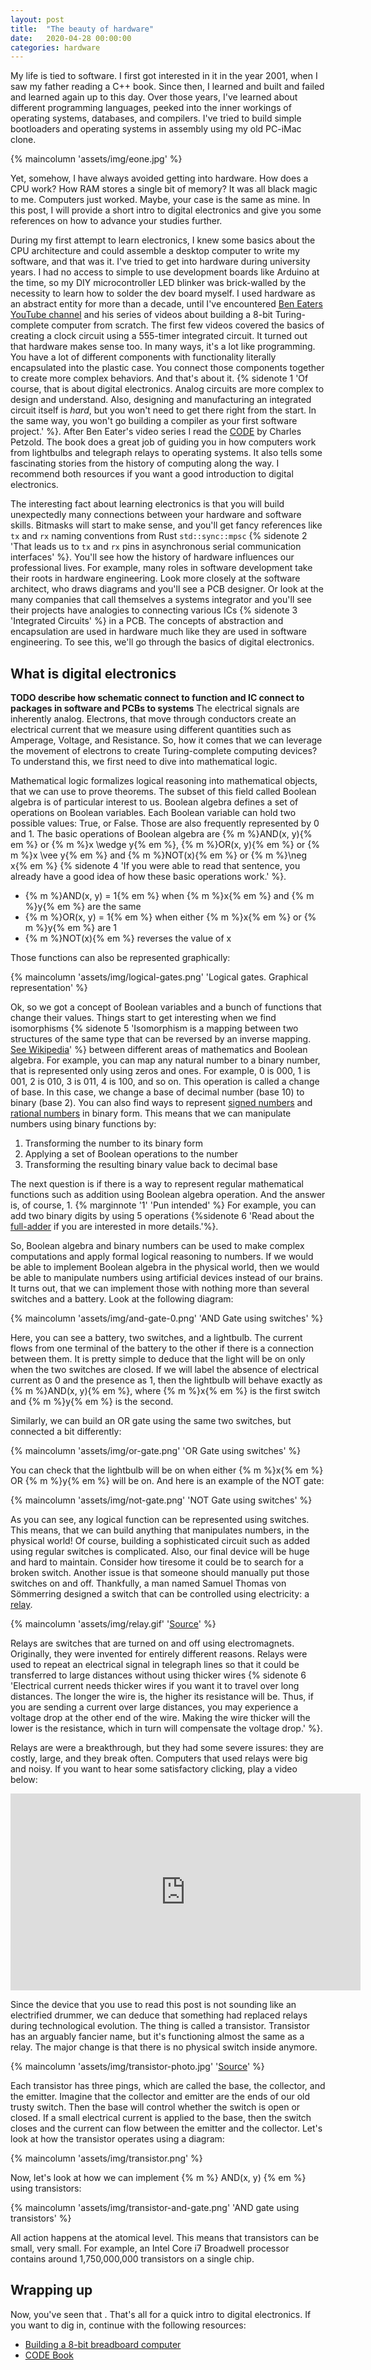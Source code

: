 ```yaml
---
layout: post
title:  "The beauty of hardware"
date:   2020-04-28 00:00:00
categories: hardware
---
```


My life is tied to software. I first got interested in it in the year 2001, when I saw my father reading a C++ book. Since then, I learned and built and failed and learned again up to this day. Over those years, I've learned about different programming languages, peeked into the inner workings of operating systems, databases, and compilers. I've tried to build simple bootloaders and operating systems in assembly using my old PC-iMac clone.

{% maincolumn 'assets/img/eone.jpg' %}

Yet, somehow, I have always avoided getting into hardware. How does a CPU work? How RAM stores a single bit of memory? It was all black magic to me. Computers just worked. Maybe, your case is the same as mine. In this post, I will provide a short intro to digital electronics and give you some references on how to advance your studies further. <!--more--> 

During my first attempt to learn electronics, I knew some basics about the CPU architecture and could assemble a desktop computer to write my software, and that was it. I've tried to get into hardware during university years. I had no access to simple to use development boards like Arduino at the time, so my DIY microcontroller LED blinker was brick-walled by the necessity to learn how to solder the dev board myself.
I used hardware as an abstract entity for more than a decade, until I've encountered [Ben Eaters YouTube channel](https://www.youtube.com/user/eaterbc) and his series of videos about building a 8-bit Turing-complete computer from scratch. The first few videos covered the basics of creating a clock circuit using a 555-timer integrated circuit. It turned out that hardware makes sense too. In many ways, it's a lot like programming. You have a lot of different components with functionality literally encapsulated into the plastic case. You connect those components together to create more complex behaviors. And that's about it. {% sidenote 1 'Of course, that is about digital electronics. Analog circuits are more complex to design and understand. Also, designing and manufacturing an integrated circuit itself is *hard*, but you won't need to get there right from the start. In the same way, you won't go building a compiler as your first software project.' %}.
After Ben Eater's video series I read the [CODE](https://www.amazon.com/Code-Language-Computer-Hardware-Software/dp/0735611319) by Charles Petzold. The book does a great job of guiding you in how computers work from lightbulbs and telegraph relays to operating systems. It also tells some fascinating stories from the history of computing along the way. I recommend both resources if you want a good introduction to digital electronics.

The interesting fact about learning electronics is that you will build unexpectedly many connections between your hardware and software skills. Bitmasks will start to make sense, and you'll get fancy references like `tx` and `rx` naming conventions from Rust  `std::sync::mpsc` {% sidenote 2 'That leads us to `tx` and `rx` pins in asynchronous serial communication interfaces' %}. You'll see how the history of hardware influences our professional lives. For example, many roles in software development take their roots in hardware engineering. Look more closely at the software architect, who draws diagrams and you'll see a PCB designer. Or look at the many companies that call themselves a systems integrator and you'll see their projects have analogies to connecting various ICs {% sidenote 3 'Integrated Circuits' %} in a PCB. 
The concepts of abstraction and encapsulation are used in hardware much like they are used in software engineering. To see this, we'll go through the basics of digital electronics.

## What is digital electronics

**TODO describe how schematic connect to function and IC connect to packages in software and PCBs to systems**
The electrical signals are inherently analog. Electrons, that move through conductors create an electrical current that we measure using different quantities such as Amperage, Voltage, and Resistance. So, how it comes that we can leverage the movement of electrons to create Turing-complete computing devices? To understand this, we first need to dive into mathematical logic.

Mathematical logic formalizes logical reasoning into mathematical objects, that we can use to prove theorems. The subset of this field called Boolean algebra is of particular interest to us. Boolean algebra defines a set of operations on Boolean variables. Each Boolean variable can hold two possible values: True, or False. Those are also frequently represented by  0 and 1. The basic operations of Boolean algebra are {% m %}AND(x, y){% em %} or {% m %}x \wedge y{% em %}, {% m %}OR(x, y){% em %} or {% m %}x \vee y{% em %} and {% m %}NOT(x){% em %} or {% m %}\neg x{% em %} {% sidenote 4 'If you were able to read that sentence, you already have a good idea of how these basic operations work.' %}.

* {% m %}AND(x, y) = 1{% em %} when {% m %}x{% em %} and {% m %}y{% em %} are the same
* {% m %}OR(x, y) = 1{% em %} when either {% m %}x{% em %} or {% m %}y{% em %} are 1
* {% m %}NOT(x){% em %} reverses the value of x

Those functions can also be represented graphically:

{% maincolumn 'assets/img/logical-gates.png' 'Logical gates. Graphical representation' %}

Ok, so we got a concept of Boolean variables and a bunch of functions that change their values. Things start to get interesting when we find isomorphisms {% sidenote 5 'Isomorphism is a mapping between two structures of the same type that can be reversed by an inverse mapping. [See Wikipedia](https://en.wikipedia.org/wiki/Isomorphism)' %} between different areas of mathematics and Boolean algebra. For example, you can map any natural number to a binary number, that is represented only using zeros and ones. For example, 0 is 000, 1 is  001, 2 is 010, 3 is 011, 4 is 100, and so on. This operation is called a change of base. In this case, we change a base of decimal number (base 10) to binary (base 2). You can also find ways to represent [signed numbers](https://en.wikipedia.org/wiki/Two%27s_complement) and [rational numbers](https://en.wikipedia.org/wiki/Floating-point_arithmetic) in binary form. This means that we can manipulate numbers using binary functions by:

1. Transforming the number to its binary form
2. Applying a set of Boolean operations to the number
3. Transforming the resulting binary value back to decimal base

The next question is if there is a way to represent regular mathematical functions such as addition using Boolean algebra operation. And the answer is, of course, 1. {% marginnote '1' 'Pun intended' %} For example, you can add two binary digits by using 5 operations {%sidenote 6 'Read about the [full-adder](https://en.wikipedia.org/wiki/Adder_(electronics)) if you are interested in more details.'%}. 

So, Boolean algebra and binary numbers can be used to make complex computations and apply formal logical reasoning to numbers. If we would be able to implement Boolean algebra in the physical world, then we would be able to manipulate numbers using artificial devices instead of our brains. It turns out, that we can implement those with nothing more than several switches and a battery. Look at the following diagram:

{% maincolumn 'assets/img/and-gate-0.png' 'AND Gate using switches' %}

Here, you can see a battery, two switches, and a lightbulb. The current flows from one terminal of the battery to the other if there is a connection between them. It is pretty simple to deduce that the light will be on only when the two switches are closed. If we will label the absence of electrical current as 0 and the presence as 1, then the lightbulb will behave exactly as {% m %}AND(x, y){% em %}, where {% m %}x{% em %} is the first switch and {% m %}y{% em %} is the second.

Similarly, we can build an OR gate using the same two switches, but connected a bit differently:

{% maincolumn 'assets/img/or-gate.png' 'OR Gate using switches' %}

You can check that the lightbulb will be on when either {% m %}x{% em %} OR {% m %}y{% em %} will be on. And here is an example of the NOT gate:

{% maincolumn 'assets/img/not-gate.png' 'NOT Gate using switches' %}

As you can see, any logical function can be represented using switches. This means, that we can build anything that manipulates numbers, in the physical world! Of course, building a sophisticated circuit such as added using regular switches is complicated. Also, our final device will be huge and hard to maintain. Consider how tiresome it could be to search for a broken switch. Another issue is that someone should manually put those switches on and off. Thankfully, a man named Samuel Thomas von Sömmerring designed a switch that can be controlled using electricity: a [relay](https://en.wikipedia.org/wiki/Relay).

{% maincolumn 'assets/img/relay.gif' '[Source](https://instrumentationtools.com/wp-content/uploads/2017/07/instrumentationtools.com_relay-animation.gif)' %}

Relays are switches that are turned on and off using electromagnets. Originally, they were invented for entirely different reasons. Relays were used to repeat an electrical signal in telegraph lines so that it could be transferred to large distances without using thicker wires {% sidenote 6 'Electrical current needs thicker wires if you want it to travel over long distances. The longer the wire is, the higher its resistance will be. Thus, if you are sending a current over large distances, you may experience a voltage drop at the other end of the wire. Making the wire thicker will the lower is the resistance, which in turn will compensate the voltage drop.'  %}.

Relays are were a breakthrough, but they had some severe issures: they are costly, large, and they break often. Computers that used relays were big and noisy. If you want to hear some satisfactory clicking, play a video below:

<iframe width="560" height="315" src="https://www.youtube.com/embed/k1hJoalcK68?start=69" frameborder="0" allow="accelerometer; autoplay; encrypted-media; gyroscope; picture-in-picture" allowfullscreen style="display: block; margin: 0 auto;"></iframe>

Since the device that you use to read this post is not sounding like an electrified drummer, we can deduce that something had replaced relays during technological evolution. The thing is called a transistor. Transistor has an arguably fancier name, but it's functioning almost the same as a relay. The major change is that there is no physical switch inside anymore. 

{% maincolumn 'assets/img/transistor-photo.jpg' '[Source](https://wccftech.com/worlds-smallest-transistor/)' %}

Each transistor has three pings, which are called the base, the collector, and the emitter. Imagine that the collector and emitter are the ends of our old trusty switch. Then the base will control whether the switch is open or closed. If a small electrical current is applied to the base, then the switch closes and the current can flow between the emitter and the collector. Let's look at how the transistor operates using a diagram:

{% maincolumn 'assets/img/transistor.png' %}

Now, let's look at how we can implement {% m %} AND(x, y) {% em %} using transistors:

{% maincolumn 'assets/img/transistor-and-gate.png' 'AND gate using transistors' %}

All action happens at the atomical level. This means that transistors can be small, very small. For example, an Intel Core i7 Broadwell processor contains around 1,750,000,000 transistors on a single chip. 

## Wrapping up

Now, you've seen that . That's all for a quick intro to digital electronics. If you want to dig in, continue with the following resources:

* [Building a 8-bit breadboard computer](https://www.youtube.com/watch?v=HyznrdDSSGM&list=PLowKtXNTBypGqImE405J2565dvjafglHU) 
* [CODE Book](https://www.amazon.com/Code-Language-Computer-Hardware-Software/dp/0735611319) 